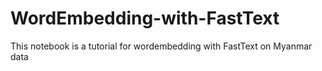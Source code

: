 # WordEmbedding-with-FastText

This notebook is a tutorial for wordembedding with FastText on Myanmar data
